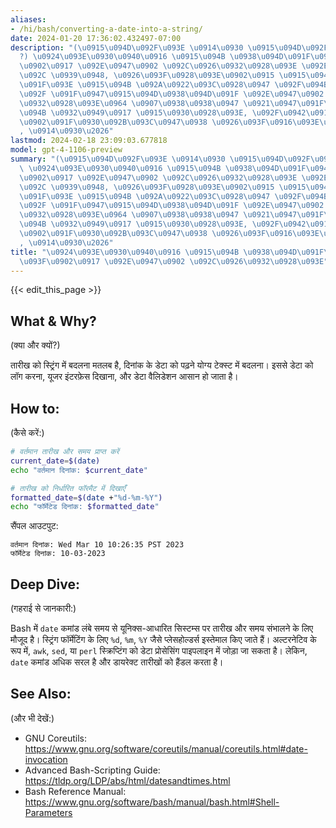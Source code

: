 ```yaml
---
aliases:
- /hi/bash/converting-a-date-into-a-string/
date: 2024-01-20 17:36:02.432497-07:00
description: "(\u0915\u094D\u092F\u093E \u0914\u0930 \u0915\u094D\u092F\u094B\u0902\
  ?) \u0924\u093E\u0930\u0940\u0916 \u0915\u094B \u0938\u094D\u091F\u094D\u0930\u093F\
  \u0902\u0917 \u092E\u0947\u0902 \u092C\u0926\u0932\u0928\u093E \u092E\u0924\u0932\
  \u092C \u0939\u0948, \u0926\u093F\u0928\u093E\u0902\u0915 \u0915\u0947 \u0921\u0947\
  \u091F\u093E \u0915\u094B \u092A\u0922\u093C\u0928\u0947 \u092F\u094B\u0917\u094D\
  \u092F \u091F\u0947\u0915\u094D\u0938\u094D\u091F \u092E\u0947\u0902 \u092C\u0926\
  \u0932\u0928\u093E\u0964 \u0907\u0938\u0938\u0947 \u0921\u0947\u091F\u093E \u0915\
  \u094B \u0932\u0949\u0917 \u0915\u0930\u0928\u093E, \u092F\u0942\u091C\u0930 \u0907\
  \u0902\u091F\u0930\u092B\u093C\u0947\u0938 \u0926\u093F\u0916\u093E\u0928\u093E\
  , \u0914\u0930\u2026"
lastmod: 2024-02-18 23:09:03.677818
model: gpt-4-1106-preview
summary: "(\u0915\u094D\u092F\u093E \u0914\u0930 \u0915\u094D\u092F\u094B\u0902?)\
  \ \u0924\u093E\u0930\u0940\u0916 \u0915\u094B \u0938\u094D\u091F\u094D\u0930\u093F\
  \u0902\u0917 \u092E\u0947\u0902 \u092C\u0926\u0932\u0928\u093E \u092E\u0924\u0932\
  \u092C \u0939\u0948, \u0926\u093F\u0928\u093E\u0902\u0915 \u0915\u0947 \u0921\u0947\
  \u091F\u093E \u0915\u094B \u092A\u0922\u093C\u0928\u0947 \u092F\u094B\u0917\u094D\
  \u092F \u091F\u0947\u0915\u094D\u0938\u094D\u091F \u092E\u0947\u0902 \u092C\u0926\
  \u0932\u0928\u093E\u0964 \u0907\u0938\u0938\u0947 \u0921\u0947\u091F\u093E \u0915\
  \u094B \u0932\u0949\u0917 \u0915\u0930\u0928\u093E, \u092F\u0942\u091C\u0930 \u0907\
  \u0902\u091F\u0930\u092B\u093C\u0947\u0938 \u0926\u093F\u0916\u093E\u0928\u093E\
  , \u0914\u0930\u2026"
title: "\u0924\u093E\u0930\u0940\u0916 \u0915\u094B \u0938\u094D\u091F\u094D\u0930\
  \u093F\u0902\u0917 \u092E\u0947\u0902 \u092C\u0926\u0932\u0928\u093E"
---
```


{{< edit_this_page >}}

## What & Why?
(क्या और क्यों?)

तारीख को स्ट्रिंग में बदलना मतलब है, दिनांक के डेटा को पढ़ने योग्य टेक्स्ट में बदलना। इससे डेटा को लॉग करना, यूजर इंटरफ़ेस दिखाना, और डेटा वैलिडेशन आसान हो जाता है।

## How to:
(कैसे करें:)

```Bash
# वर्तमान तारीख और समय प्राप्त करें
current_date=$(date)
echo "वर्तमान दिनांक: $current_date"

# तारीख को निर्धारित फॉरमैट में दिखाएँ
formatted_date=$(date +"%d-%m-%Y")
echo "फॉर्मेटेड दिनांक: $formatted_date"
```

सैंपल आउटपुट:

```
वर्तमान दिनांक: Wed Mar 10 10:26:35 PST 2023
फॉर्मेटेड दिनांक: 10-03-2023
```

## Deep Dive:
(गहराई से जानकारी:)

Bash में `date` कमांड लंबे समय से यूनिक्स-आधारित सिस्टम्स पर तारीख और समय संभालने के लिए मौजूद है। स्ट्रिंग फॉर्मेटिंग के लिए `%d`, `%m`, `%Y` जैसे प्लेसहोल्डर्स इस्तेमाल किए जाते हैं। अल्टरनेटिव के रूप में, `awk`, `sed`, या `perl` स्क्रिप्टिंग को डेटा प्रोसेसिंग पाइपलाइन में जोड़ा जा सकता है। लेकिन, `date` कमांड अधिक सरल है और डायरेक्ट तारीखों को हैंडल करता है।

## See Also:
(और भी देखें:)

- GNU Coreutils: https://www.gnu.org/software/coreutils/manual/coreutils.html#date-invocation
- Advanced Bash-Scripting Guide: https://tldp.org/LDP/abs/html/datesandtimes.html
- Bash Reference Manual: https://www.gnu.org/software/bash/manual/bash.html#Shell-Parameters
